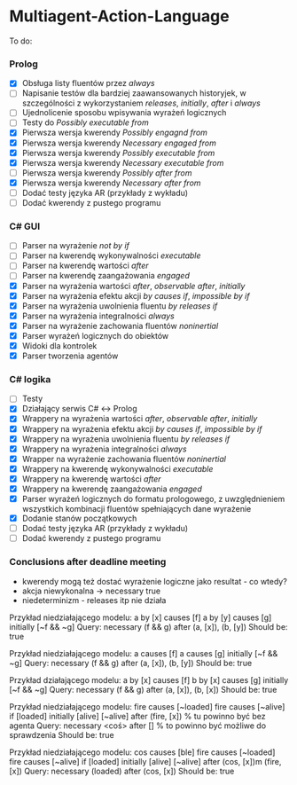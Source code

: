 ﻿# Multiagent-Action-Language
To do:

### Prolog ###
- [x] Obsługa listy fluentów przez *always*
- [ ] Napisanie testów dla bardziej zaawansowanych historyjek, w szczególności z wykorzystaniem *releases*, *initially*, *after* i *always*
- [ ] Ujednolicenie sposobu wpisywania wyrażeń logicznych
- [ ] Testy do *Possibly executable from*
- [x] Pierwsza wersja kwerendy *Possibly engagnd from*
- [x] Pierwsza wersja kwerendy *Necessary engaged from*
- [x] Pierwsza wersja kwerendy *Possibly executable from*
- [x] Pierwsza wersja kwerendy *Necessary executable from*
- [ ] Pierwsza wersja kwerendy *Possibly after from*
- [x] Pierwsza wersja kwerendy *Necessary after from*
- [ ] Dodać testy języka AR (przykłady z wykładu)
- [ ] Dodać kwerendy z pustego programu

### C# GUI ###
- [ ] Parser na wyrażenie *not by if*
- [ ] Parser na kwerendę wykonywalności *executable*
- [ ] Parser na kwerendę wartości *after*
- [ ] Parser na kwerendę zaangażowania *engaged*
- [x] Parser na wyrażenia wartości *after*, *observable after*, *initially*
- [x] Parser na wyrażenia efektu akcji *by causes if*, *impossible by if*
- [x] Parser na wyrażenia uwolnienia fluentu *by releases if*
- [x] Parser na wyrażenia integralności *always*
- [x] Parser na wyrażenie zachowania fluentów *noninertial*
- [x] Parser wyrażeń logicznych do obiektów
- [x] Widoki dla kontrolek
- [x] Parser tworzenia agentów

### C# logika ###
- [ ] Testy
- [x] Działający serwis C# <-> Prolog
- [x] Wrappery na wyrażenia wartości *after*, *observable after*, *initially*
- [x] Wrappery na wyrażenia efektu akcji *by causes if*, *impossible by if*
- [x] Wrappery na wyrażenia uwolnienia fluentu *by releases if*
- [x] Wrappery na wyrażenia integralności *always*
- [x] Wrapper na wyrażenie zachowania fluentów *noninertial*
- [x] Wrappery na kwerendę wykonywalności *executable*
- [x] Wrappery na kwerendę wartości *after*
- [x] Wrappery na kwerendę zaangażowania *engaged*
- [x] Parser wyrażeń logicznych do formatu prologowego, z uwzględnieniem wszystkich kombinacji fluentów spełniających dane wyrażenie
- [x] Dodanie stanów początkowych
- [ ] Dodać testy języka AR (przykłady z wykładu)
- [ ] Dodać kwerendy z pustego programu

### Conclusions after deadline meeting ###
- kwerendy mogą też dostać wyrażenie logiczne jako resultat - co wtedy?
- akcja niewykonalna -> necessary true
- niedeterminizm - releases itp nie działa


Przykład niedziałającego modelu:
a by [x] causes [f]
a by [y] causes [g]
initially [~f && ~g]
Query:
necessary (f && g) after  (a, [x]), (b, [y])
Should be: true


Przykład niedziałającego modelu:
a causes [f]
a causes [g]
initially [~f && ~g]
Query:
necessary (f && g) after  (a, [x]), (b, [y])
Should be: true


Przykład działającego modelu:
a by [x] causes [f]
b by [x] causes [g]
initially [~f && ~g]
Query:
necessary (f && g) after  (a, [x]), (b, [x])
Should be: true


Przykład niedziałającego modelu:
fire causes [~loaded]
fire causes [~alive] if [loaded]
initially [alive]
[~alive] after (fire, [x]) % tu powinno być bez agenta
Query:
necessary <coś> after [] % to powinno być możliwe do sprawdzenia
Should be: true


Przykład niedziałającego modelu:
cos causes [ble]
fire causes [~loaded]
fire causes [~alive] if [loaded]
initially [alive]
[~alive] after (cos, [x])m (fire, [x])
Query:
necessary (loaded) after (cos, [x])
Should be: true